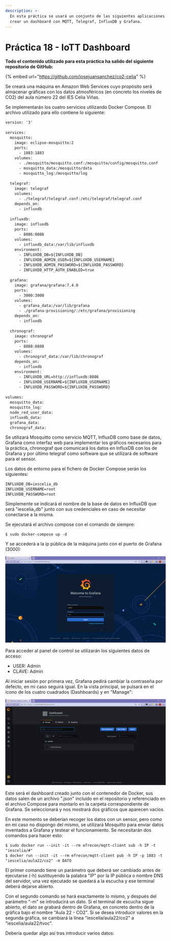 ```yaml
---
description: >-
  En esta práctica se usará un conjunto de las siguientes aplicaciones para
  crear un dashboard con MQTT, Telegraf, InfluxDB y Grafana.
---
```


# Práctica 18 - IoTT Dashboard

**Todo el contenido utilizado para esta práctica ha salido del siguiente repositorio de GitHub:** 

{% embed url="https://github.com/josejuansanchez/co2-celia" %}

Se creará una máquina en Amazon Web Services cuyo propósito será almacenar gráficas con los datos atmosféricos \(en concreto los niveles de CO2\) del aula número 22 del IES Celia Viñas.

Se implementarán los cuatro servicios utilizando Docker Compose. El archivo utilizado para ello contiene lo siguiente:

```text
version: '3'

services: 
  mosquitto:
    image: eclipse-mosquitto:2
    ports:
      - 1883:1883
    volumes:
      - ./mosquitto/mosquitto.conf:/mosquitto/config/mosquitto.conf
      - mosquitto_data:/mosquitto/data
      - mosquitto_log:/mosquitto/log

  telegraf:
    image: telegraf
    volumes:
      - ./telegraf/telegraf.conf:/etc/telegraf/telegraf.conf
    depends_on: 
      - influxdb

  influxdb:
    image: influxdb
    ports:
      - 8086:8086
    volumes:
      - influxdb_data:/var/lib/influxdb
    environment:
      - INFLUXDB_DB=${INFLUXDB_DB}
      - INFLUXDB_ADMIN_USER=${INFLUXDB_USERNAME}
      - INFLUXDB_ADMIN_PASSWORD=${INFLUXDB_PASSWORD}
      - INFLUXDB_HTTP_AUTH_ENABLED=true

  grafana:
    image: grafana/grafana:7.4.0
    ports:
      - 3000:3000
    volumes:
      - grafana_data:/var/lib/grafana
      - ./grafana-provisioning/:/etc/grafana/provisioning
    depends_on:
      - influxdb

  chronograf:
    image: chronograf
    ports:
      - 8888:8888
    volumes:
      - chronograf_data:/var/lib/chronograf
    depends_on:
      - influxdb
    environment:
      - INFLUXDB_URL=http://influxdb:8086
      - INFLUXDB_USERNAME=${INFLUXDB_USERNAME}
      - INFLUXDB_PASSWORD=${INFLUXDB_PASSWORD}

volumes:
  mosquitto_data:
  mosquitto_log:
  node_red_user_data:
  influxdb_data:
  grafana_data:
  chronograf_data:
```

Se utilizará Mosquitto como servicio MQTT, InfluxDB como base de datos, Grafana como interfaz web para implementar los gráficos necesarios para la práctica, chronograf que comunicará los datos en InfluxDB con los de Grafana y por último telegraf como software que se utilizará de software para el sensor.

Los datos de entorno para el fichero de Docker Compose serán los siguientes:

```text
INFLUXDB_DB=iescelia_db
INFLUXDB_USERNAME=root
INFLUXDB_PASSWORD=root
```

Simplemente se indicará el nombre de la base de datos en InfluxDB que será "iescelia\_db" junto con sus credenciales en caso de necesitar conectarse a la misma.

Se ejecutará el archivo compose con el comando de siempre:

```text
$ sudo docker-compose up -d
```

Y se accederá a la ip pública de la máquina junto con el puerto de Grafana \(3000\):

![](../.gitbook/assets/image%20%2846%29.png)

Para acceder al panel de control se utilizarán los siguientes datos de acceso:

* USER: Admin
* CLAVE: Admin

Al iniciar sesión por primera vez, Grafana pedirá cambiar la contraseña por defecto, en mi caso seguirá igual. En la vista principal, se pulsará en el icono de los cuatro cuadrados \(Dashboards\) y en "Manage":

![](../.gitbook/assets/image%20%2845%29.png)

Este será el dashboard creado junto con el contenedor de Docker, sus datos salen de un archivo ".json" incluido en el repositorio y referenciado en el archivo Compose para montarlo en la carpeta correspondiente de Grafana. Se seleccionará y nos mostrará dos gráficos que aparecen vacíos.

En este momento se deberían recoger los datos con un sensor, pero como en mi caso no dispongo del mismo, se utilizará Mosquitto para enviar datos inventados a Grafana y testear el funcionamiento. Se necesitarán dos comandos para hacer esto:

```text
$ sudo docker run --init -it --rm efrecon/mqtt-client sub -h IP -t "iescelia/#"
$ docker run --init -it --rm efrecon/mqtt-client pub -h IP -p 1883 -t "iescelia/aula22/co2" -m DATO
```

El primer comando tiene un parámetro que deberá ser cambiado antes de ejecutarse \(-h\) sustituyendo la palabra "IP" por la IP pública o nombre DNS del servidor, una vez ejecutado se quedará a la escucha y ese terminal deberá dejarse abierto.

Con el segundo comando se hará exactamente lo mismo, y después del parámetro "-m" se introducirá un dato. Si el terminal de escucha sigue abierto, el dato se grabará dentro de Grafana, en concreto dentro de la gráfica bajo el nombre "Aula 22 - CO2". Si se desea introducir valores en la segunda gráfica, se cambiará la línea "iescelia/aula22/co2" a "iescelia/aula22/tvoc".

Debería quedar algo así tras introducir varios datos:



